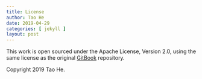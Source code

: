 ```yaml
---
title: License
author: Tao He
date: 2019-04-29
categories: [ jekyll ]
layout: post
---
```


This work is open sourced under the Apache License, Version 2.0, using the
same license as the original [GitBook](https://github.com/GitbookIO/gitbook) repository.

Copyright 2019 Tao He.
